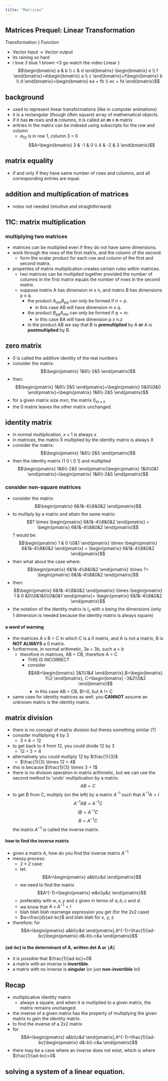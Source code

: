```yaml
---
title: "Matrices"
---
```


## Matrices Prequel: Linear Transformation
Transformation } Function
- Vector Input -> Vector output
- its raining so hard
- i love 3 blue 1 brown <3 go watch the video
Linear } 
$$\begin{bmatrix}  
a & b \\  c & d   
\end{bmatrix} \begin{bmatrix}
e \\ f
\end{bmatrix}=e\begin{bmatrix}
a \\ c
\end{bmatrix}+f\begin{bmatrix}
b \\ d
\end{bmatrix}=\begin{bmatrix}
ea + fb \\ ec + fd
\end{bmatrix}$$

## background
- used to represent linear transformations (like in computer animations)
- it is a rectangular (though often square) array of mathematical objects.
- if it has **m** rows and **n** columns, it is called an **m** x **n** matrix
- entries in the matrix can be indexed using subscripts for the row and column
	- $a_{13}$ is in  row 1, column 3 = 0
$$A=\begin{bmatrix}
3 & -1 & 0 \\ 4 & -2 & 3
\end{bmatrix}$$
## matrix equality
- if and only if they have same number of rows and columns, and all corresponding entries are equal.
## addition and multiplication of matrices
- notes not needed (intuitive and straightforward)

## 11C: matrix multiplication
### multiplying two matrices
- matrices can be multiplied even if they do not have same dimensions.
- work through the rows of the first matrix, and the column of the second.
	- form the scalar product for each row and column of the first and second matrix.
- properties of matrix multiplication creates certain rules within matrices.
	- two matrices can be multiplied together provided the number of columns in the first matrix equals the number of rows in the second matrix.
	- suppose matrix A has dimension m x n, and matrix B has dimensions p x q.
		- the product $A_{mn}B_{pq}$ can only be formed if $n=p$.
			- in this case AB will have dimension m x q.
		- the product $B_{pq}A_{mn}$ can only be formed if $q=m$.
			- in this case BA will have dimension p x n.z
		- in the product AB we say that B is **premultiplied** by A **or** A is **postmultiplied** by B.

## zero matrix
- 0 is called the additive identity of the real numbers
- consider the matrix: $$\begin{pmatrix}
1&6\\-2&5
\end{pmatrix}$$
- then: $$\begin{pmatrix}
1&6\\-2&5
\end{pmatrix}+\begin{pmatrix}
0&0\\0&0
\end{pmatrix}=\begin{pmatrix}
1&6\\-2&5
\end{pmatrix}$$
- for a given matrix size mxn, the matrix $0_{m\times n}$
- the 0 matrix leaves the other matrix unchanged.
## identity matrix
- in normal multiplication, $x \times 1$ is always x
- in matrices, the matrix X multiplied by the identity matrix is always X
- consider the matrix: $$\begin{pmatrix}
1&6\\-2&5
\end{pmatrix}$$
- then the identity matrix (1 0 \ 0 1) and multiplied $$\begin{pmatrix}
1&6\\-2&5
\end{pmatrix}\begin{pmatrix}
1&0\\0&1
\end{pmatrix}=\begin{pmatrix}
1&6\\-2&5
\end{pmatrix}$$
### consider non-square matrices
- consider the matrix: $$\begin{pmatrix}
6&1&-4\\8&0&2
\end{pmatrix}$$
- to multiply by a matrix and attain the same matrix: $$? \times \begin{pmatrix}
6&1&-4\\8&0&2
\end{pmatrix} = \begin{pmatrix}
6&1&-4\\8&0&2
\end{pmatrix}$$
? would be: $$\begin{pmatrix}
1 & 0 \\0&1
\end{pmatrix} \times \begin{pmatrix}
6&1&-4\\8&0&2
\end{pmatrix} = \begin{pmatrix}
6&1&-4\\8&0&2
\end{pmatrix}$$
- then what about the case where: $$\begin{pmatrix}
6&1&-4\\8&0&2
\end{pmatrix} \times ?= \begin{pmatrix}
6&1&-4\\8&0&2
\end{pmatrix}$$
- then: $$\begin{pmatrix}
6&1&-4\\8&0&2
\end{pmatrix} \times \begin{pmatrix}
1 & 0 &0\\0&1&0\\0&0&1
\end{pmatrix}= \begin{pmatrix}
6&1&-4\\8&0&2
\end{pmatrix}$$
- the notation of the identity matrix is $I_{x}$ with x being the dimensions (only 1 dimension is needed because the identity matrix is always square)

#### a word of warning
- the matrices A x B = C in which C is a 0 matrix, and A is not a matrix, B is **NOT ALWAYS** a 0 matrix.
- furthermore, in normal arithmetic, 3a = 3b, such a = b
	- therefore in matrices, AB = CB, therefore A = C
		- THIS IS INCORRECT
		- consider $$AB=\begin{bmatrix}
3&1\\1&4
\end{bmatrix},B=\begin{bmatrix}
1\\2
\end{bmatrix}, C=\begin{bmatrix}
-3&2\\5&2
\end{bmatrix}$$
			- in this case AB = CB, B!=0, but A != C
- same case for identity matrices as well. you **CANNOT** assume an unknown matrix is the identity matrix.

## matrix division
- there is no concept of matrix division but theres something similar (?)
- consider multiplying 4 by 3
	- $3 \times 4 = 12$
- to get back to 4 from 12, you could divide 12 by 3
	- $12 \div 3 = 4$
- alternatively you could multiply 12 by $\frac{1}{3}$
	- $\frac{1}{3} \times 12 = 4$
- this is because $\frac{1}{3} \times 3 = 1$
- there is no division operation in matrix arithmetic, but we can use the second method to 'undo' multiplication by a matrix: $$AB=C$$
- to get B from C, multiply (on the left) by a matrix $A^{-1}$ such that $A^{-1}A=I$
$$A^{-1}AB=A^{-1}C$$$$IB=A^{-1}C$$
$$B=A^{-1}C$$
the matrix $A^{-1}$ is called the inverse matrix.
#### how to find the inverse matrix
- given a matrix A, how do you find the inverse matrix $A^{-1}$
- messy process:
	- $2 \times 2$ case:
	- let: $$A=\begin{pmatrix}
a&b\\c&d
\end{pmatrix}$$
	- we need to find the matrix $$A^{-1}=\begin{pmatrix}
w&x\\y&z
\end{pmatrix}$$
	- preferably with $w,x,y$ and $z$ given in terms of $a,b,c$ and $d$.
	- we know that $A\times A^{-1}=I$
	- blah blah blah rearrange expression you get (for the 2x2 case)
	- $w=\frac{d}{ad-bc}$ and blah blah for x, y, z
- therefore: for $$A=\begin{pmatrix}
a&b\\c&d
\end{pmatrix},A^{-1}=\frac{1}{ad-bc}\begin{pmatrix}
d&-b\\-c&a
\end{pmatrix}$$
#### (ad-bc) is the **determinant** of A, written det A or $\mid A\mid$
- it is possible that $\frac{1}{ad-bc}=0$
- a matrix with an inverse is **invertible**.
- a matrix with no inverse is **singular** (or just **non-invertible** lol)

## Recap
- multiplicative identity matrix
	- always a square, and when it is multiplied to a given matrix, the matrix remains unchanged.
- the inverse of a given matrix has the property of multiplying the given matrix to gain the identity matrix.
- to find the inverse of a 2x2 matrix
- for $$A=\begin{pmatrix}
a&b\\c&d
\end{pmatrix},A^{-1}=\frac{1}{ad-bc}\begin{pmatrix}
d&-b\\-c&a
\end{pmatrix}$$ 
- there may be a case where an inverse does not exist, which is where $\frac{1}{ad-bc}=0$

## solving a system of a linear equation.